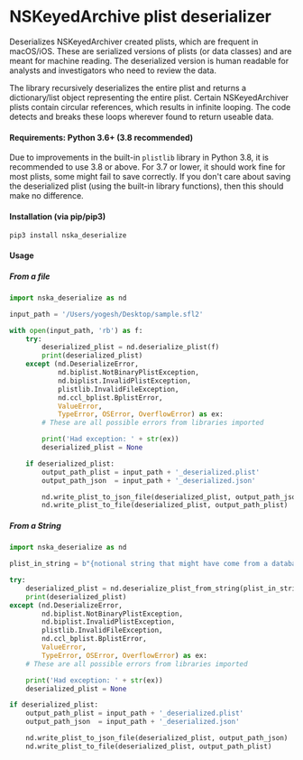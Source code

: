 # NSKeyedArchive plist deserializer
Deserializes NSKeyedArchiver created plists, which are frequent in macOS/iOS. These are serialized versions of plists (or data classes) and are meant for machine reading. The deserialized version is human readable for analysts and investigators who need to review the data.

The library recursively deserializes the entire plist and returns a dictionary/list object representing the entire plist. Certain NSKeyedArchiver plists contain circular references, which results in infinite looping. The code detects and breaks these loops wherever found to return useable data.

#### Requirements: Python 3.6+ (3.8 recommended)
Due to improvements in the built-in `plistlib` library in Python 3.8, it is recommended to use 3.8 or above. For 3.7 or lower, it should work fine for most plists, some might fail to save correctly. If you don't care about saving the deserialized plist (using the built-in library functions), then this should make no difference.

#### Installation (via pip/pip3)
```
pip3 install nska_deserialize
```

#### Usage

##### From a file

```python
import nska_deserialize as nd

input_path = '/Users/yogesh/Desktop/sample.sfl2'

with open(input_path, 'rb') as f:
    try:
        deserialized_plist = nd.deserialize_plist(f)
        print(deserialized_plist)
    except (nd.DeserializeError, 
            nd.biplist.NotBinaryPlistException, 
            nd.biplist.InvalidPlistException,
            plistlib.InvalidFileException,
            nd.ccl_bplist.BplistError, 
            ValueError, 
            TypeError, OSError, OverflowError) as ex:
        # These are all possible errors from libraries imported

        print('Had exception: ' + str(ex))
        deserialized_plist = None

    if deserialized_plist:
        output_path_plist = input_path + '_deserialized.plist'
        output_path_json  = input_path + '_deserialized.json'

        nd.write_plist_to_json_file(deserialized_plist, output_path_json)
        nd.write_plist_to_file(deserialized_plist, output_path_plist)
```

##### From a String

```python
import nska_deserialize as nd

plist_in_string = b"{notional string that might have come from a database}"

try:
    deserialized_plist = nd.deserialize_plist_from_string(plist_in_string)
    print(deserialized_plist)
except (nd.DeserializeError, 
        nd.biplist.NotBinaryPlistException, 
        nd.biplist.InvalidPlistException,
        plistlib.InvalidFileException,
        nd.ccl_bplist.BplistError, 
        ValueError, 
        TypeError, OSError, OverflowError) as ex:
    # These are all possible errors from libraries imported

    print('Had exception: ' + str(ex))
    deserialized_plist = None

if deserialized_plist:
    output_path_plist = input_path + '_deserialized.plist'
    output_path_json  = input_path + '_deserialized.json'

    nd.write_plist_to_json_file(deserialized_plist, output_path_json)
    nd.write_plist_to_file(deserialized_plist, output_path_plist)
```
